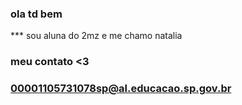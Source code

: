 
### ola td bem
*** sou aluna do 2mz e me chamo natalia 
### meu contato <3
### 00001105731078sp@al.educacao.sp.gov.br
